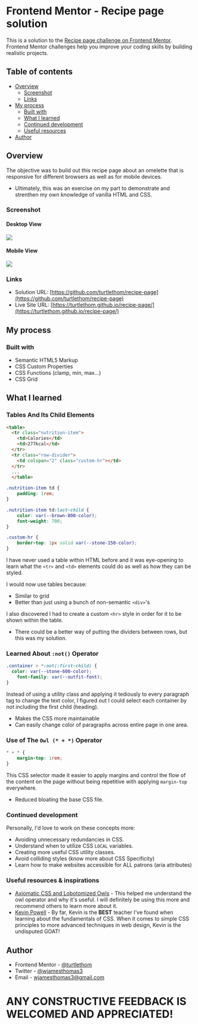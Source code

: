 # Frontend Mentor - Recipe page solution

This is a solution to the [Recipe page challenge on Frontend Mentor](https://www.frontendmentor.io/challenges/recipe-page-KiTsR8QQKm). Frontend Mentor challenges help you improve your coding skills by building realistic projects. 

## Table of contents

- [Overview](#overview)
  - [Screenshot](#screenshot)
  - [Links](#links)
- [My process](#my-process)
  - [Built with](#built-with)
  - [What I learned](#what-i-learned)
  - [Continued development](#continued-development)
  - [Useful resources](#useful-resources)
- [Author](#author)


## Overview

The objective was to build out this recipe page about an omelette that is responsive for different browsers as well as for mobile devices.
- Ultimately, this was an exercise on my part to demonstrate and strenthen my own knowledge of vanilla HTML and CSS.

### Screenshot

#### **Desktop View**
![](/assets/screenshots/recipepage-desktop.png)
#### **Mobile View**
![](/assets/screenshots/recipepage-mobile.png)

### Links
- Solution URL: [https://github.com/turtlethom/recipe-page](https://github.com/turtlethom/recipe-page)
- Live Site URL: [https://turtlethom.github.io/recipe-page/](https://turtlethom.github.io/recipe-page/)

## My process

### Built with

- Semantic HTML5 Markup
- CSS Custom Properties
- CSS Functions (clamp, min, max...)
- CSS Grid

## What I learned

### Tables And Its Child Elements

```html
<table>
  <tr class="nutrition-item">
    <td>Calories</td>
    <td>277kcal</td>
  </tr>
  <tr class="row-divider">
    <td colspan="2" class="custom-hr"></td>
  </tr>
  ...
  </table>
```

```css
.nutrition-item td {
    padding: 1rem;
}

.nutrition-item td:last-child {
    color: var(--brown-800-color);
    font-weight: 700;
}

.custom-hr {
    border-top: 1px solid var(--stone-150-color);
}
```

I have never used a table within HTML before and it was eye-opening to learn what the `<tr>` and `<td>` elements could do as well as how they can be styled.

I would now use tables because:
- Similar to grid
- Better than just using a bunch of non-semantic `<div>`'s

I also discovered I had to create a custom `<hr>` style in order for it to be shown within the table.
- There could be a better way of putting the dividers between rows, but this was my solution.

### Learned About `:not()` Operator

```css
.container > *:not(:first-child) {
  color: var(--stone-600-color);
    font-family: var(--outfit-font);
}

```
  Instead of using a utility class and applying it tediously to every paragraph tag to change the text color, I figured out I could select each container by not including the first child (heading).
  - Makes the CSS more maintainable
  - Can easily change color of paragraphs across entire page in one area.
### Use of The `Owl (* + *)` Operator
```css
* + * {
    margin-top: 1rem;
}
```

This CSS selector made it easier to apply margins and control the flow of the content on the page without being repetitive with applying `margin-top` everywhere.
- Reduced bloating the base CSS file.

### Continued development

Personally, I'd love to work on these concepts more:
- Avoiding unnecessary redundancies in CSS.
- Understand when to utilize CSS `LOCAL` variables.
- Creating more useful CSS utility classes.
- Avoid colliding styles (know more about CSS Specificity)
- Learn how to make websites accessible for ALL patrons (aria attributes)

### Useful resources & inspirations

- [Axiomatic CSS and Lobotomized Owls](https://alistapart.com/article/axiomatic-css-and-lobotomized-owls/) - This helped me understand the owl operator and why it's useful. I will definitely be using this more and recommend others to learn more about it.
- [Kevin Powell](https://www.youtube.com/@KevinPowell) - By far, Kevin is the **BEST** teacher I've found when learning about the fundamentals of CSS. When it comes to simple CSS principles to more advanced techniques in web design, Kevin is the undisputed GOAT!

## Author
- Frontend Mentor - [@turtlethom](https://www.frontendmentor.io/profile/turtlethom)
- Twitter - [@wjamesthomas3](https://x.com/wjamesthomas3)
- Email - wjamesthomas3@gmail.com

# ANY CONSTRUCTIVE FEEDBACK IS WELCOMED AND APPRECIATED!
